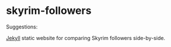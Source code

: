 # skyrim-followers

Suggestions:

[Jekyll](http://jekyllrb.com) static website for comparing Skyrim followers side-by-side.